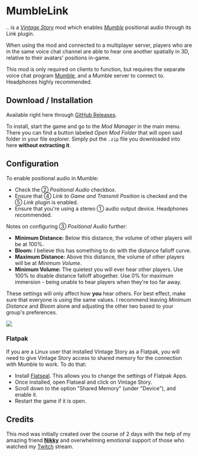 # MumbleLink

.. is a *[Vintage Story]* mod which enables *[Mumble]* positional audio through its Link plugin.

When using the mod and connected to a multiplayer server, players who are in the same voice chat channel are able to hear one another spatially in 3D, relative to their avatars' positions in-game.

This mod is only required on clients to function, but requires the separate voice chat program [Mumble], and a Mumble server to connect to. Headphones highly recommended.

[Vintage Story]: https://vintagestory.at/
[Mumble]: https://www.mumble.info/

## Download / Installation

Available right here through [GitHub Releases].

To install, start the game and go to the *Mod Manager* in the main menu. There you can find a button labeled *Open Mod Folder* that will open said folder in your file explorer. Simply put the `.zip` file you downloaded into here **without extracting it**.

[GitHub Releases]: https://github.com/copygirl/MumbleLink/releases

## Configuration

To enable positional audio in Mumble:

- Check the ② *Positional Audio* checkbox.
- Ensure that ④ *Link to Game and Transmit Position* is checked and the ⑤ *Link* plugin is enabled.
- Ensure that you're using a stereo ① audio output device. Headphones recommended.

Notes on configuring ③ *Positional Audio* further:

- **Minimum Distance:** Below this distance, the volume of other players will be at 100%.
- **Bloom:** I believe this has something to do with the distance falloff curve.
- **Maximum Distance:** Above this distance, the volume of other players will be at *Minimum Volume*.
- **Minimum Volume:** The quietest you will ever hear other players. Use 100% to disable distance falloff altogether. Use 0% for maximum immersion - being unable to hear players when they're too far away.

These settings will only affect how **you** hear others. For best effect, make sure that everyone is using the same values. I recommend leaving *Minimum Distance* and *Bloom* alone and adjusting the other two based to your group's preferences.

![](docs/mumble_configuration.png)

### Flatpak

If you are a Linux user that installed Vintage Story as a Flatpak, you will need to give Vintage Story access to shared memory for the connection with Mumble to work. To do that:
- Install [Flatseal](https://flathub.org/apps/details/com.github.tchx84.Flatseal). This allows you to change the settings of Flatpak Apps.
- Once installed, open Flatseal and click on Vintage Story.
- Scroll down to the option "Shared Memory" (under "Device"), and enable it.
- Restart the game if it is open.

## Credits

This mod was initially created over the course of 2 days with the help of my amazing friend **[Nikky]** and overwhelming emotional support of those who watched my [Twitch] stream.

[Nikky]: https://github.com/NikkyAI
[Twitch]: https://twitch.tv/copygirl
